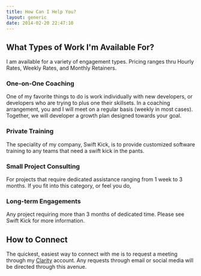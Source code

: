 ```yaml
---
title: How Can I Help You?
layout: generic
date: 2014-02-20 22:47:10
---
```

## What Types of Work I'm Available For?

I am available for a variety of engagement types.  Pricing ranges thru Hourly Rates, Weekly Rates, and Monthly Retainers.

### One-on-One Coaching
One of my favorite things to do is work individually with new developers, or developers who are trying to plus one their skillsets.  In a coaching arrangement, you and I will meet on a regular basis (weekly in most cases).  Together, we will developer a growth plan designed towards your goal.

### Private Training
The speciality of my company, Swift Kick, is to provide customized software training to any teams that need a swift kick in the pants.  

### Small Project Consulting
For projects that require dedicated assistance ranging from 1 week to 3 months.  If you fit into this category, or feel you do, 

### Long-term Engagements
Any project requiring more than 3 months of dedicated time.  Please see Swift Kick for more information.  

## How to Connect
The quickest, easiest way to connect with me is to request a meeting through my [Clarity](https://clarity.fm/kevingriffin) account.  Any requests through email or social media will be directed through this avenue.  
